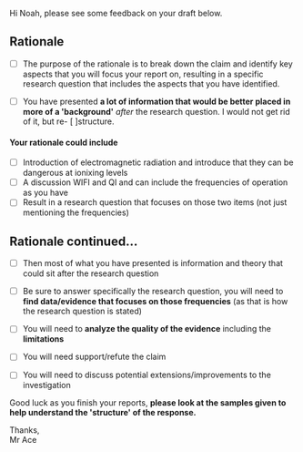 Hi Noah, please see some feedback on your draft below.
## Rationale
 - [ ] The purpose of the rationale is to break down the claim and identify key aspects that you will focus your report on, resulting in a specific research question that includes the aspects that you have identified. 
 
 
 - [ ] You have presented **a lot of information that would be better placed in more of a 'background'** *after* the research question. I would not get rid of it, but re- [ ]structure.
#### Your rationale could include
- [ ] Introduction of electromagnetic radiation and introduce that they can be dangerous at ionixing levels
- [ ] A discussion WIFI and QI and can include the frequencies of operation as you have
 - [ ] Result in a research question that focuses on those two items (not just mentioning the frequencies)

## Rationale continued...

- [ ] Then most of what you have presented is information and theory that could sit after the research question

- [ ] Be sure to answer specifically the research question, you will need to **find data/evidence that focuses on those frequencies** (as that is how the research question is stated)

- [ ] You will need to **analyze the quality of the evidence** including the **limitations**

- [ ] You will need support/refute the claim

- [ ] You will need to discuss potential extensions/improvements to the investigation

  
Good luck as you finish your reports, **please look at the samples given to help understand the 'structure' of the response.**  
  
Thanks,  
Mr Ace